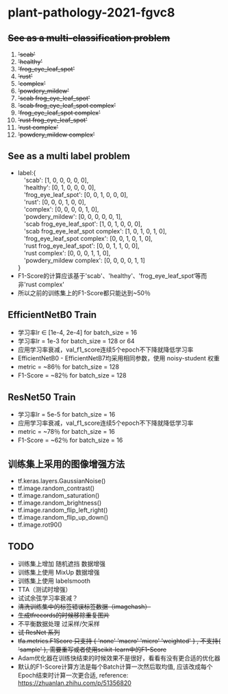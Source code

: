 # plant-pathology-2021-fgvc8
## ~~See as a multi-classification problem~~
1. ~~'scab'~~
2. ~~'healthy'~~
3. ~~'frog_eye_leaf_spot'~~
4. ~~'rust'~~
5. ~~'complex'~~
6. ~~'powdery_mildew'~~
7. ~~'scab frog_eye_leaf_spot'~~
8. ~~'scab frog_eye_leaf_spot complex'~~
9. ~~'frog_eye_leaf_spot complex'~~
10. ~~'rust frog_eye_leaf_spot'~~
11. ~~'rust complex'~~
12. ~~'powdery_mildew complex'~~
## See as a multi label problem
* label:{<br/>
&emsp;'scab': [1, 0, 0, 0, 0, 0],<br/>
&emsp;'healthy': [0, 1, 0, 0, 0, 0],<br/>
&emsp;'frog_eye_leaf_spot': [0, 0, 1, 0, 0, 0],<br/>
&emsp;'rust': [0, 0, 0, 1, 0, 0],<br/>
&emsp;'complex': [0, 0, 0, 0, 1, 0],<br/>
&emsp;'powdery_mildew': [0, 0, 0, 0, 0, 1],<br/>
&emsp;'scab frog_eye_leaf_spot': [1, 0, 1, 0, 0, 0],<br/>
&emsp;'scab frog_eye_leaf_spot complex': [1, 0, 1, 0, 1, 0],<br/>
&emsp;'frog_eye_leaf_spot complex': [0, 0, 1, 0, 1, 0],<br/>
&emsp;'rust frog_eye_leaf_spot': [0, 0, 1, 1, 0, 0],<br/>
&emsp;'rust complex': [0, 0, 0, 1, 1, 0],<br/>
&emsp;'powdery_mildew complex': [0, 0, 0, 0, 1, 1]<br/>
}<br/>
* F1-Score的计算应该基于'scab'、'healthy'、'frog_eye_leaf_spot‘等而非'rust complex'<br/>
* 所以之前的训练集上的F1-Score都只能达到~50％<br/>

## EfficientNetB0 Train

* 学习率lr ∈ [1e-4, 2e-4] for batch_size = 16<br/>
* 学习率lr = 1e-3 for batch_size = 128 or 64<br/>
* 应用学习率衰减，val_f1_score连续5个epoch不下降就降低学习率<br/>
* EfficientNetB0 - EfficientNetB7均采用相同参数，使用 noisy-student 权重<br/>
* metric = ~86％ for batch_size = 128<br/>
* F1-Score = ~82％ for batch_size = 128<br/>

## ResNet50 Train

* 学习率lr = 5e-5 for batch_size = 16<br/>
* 应用学习率衰减，val_f1_score连续5个epoch不下降就降低学习率<br/>
* metric = ~78％ for batch_size = 16<br/>
* F1-Score = ~62％ for batch_size = 16<br/>

## 训练集上采用的图像增强方法

* tf.keras.layers.GaussianNoise()<br/>
* tf.image.random_contrast()<br/>
* tf.image.random_saturation()<br/>
* tf.image.random_brightness()<br/>
* tf.image.random_flip_left_right()<br/>
* tf.image.random_flip_up_down()<br/>
* tf.image.rot90()<br/>

## TODO

* 训练集上增加 随机遮挡 数据增强<br/>
* 训练集上使用 MixUp 数据增强<br/>
* 训练集上使用 labelsmooth<br/>
* TTA（测试时增强）<br/>
* 试试余弦学习率衰减？<br/>
* ~~清洗训练集中的标签错误标签数据（imagehash）~~<br/>
* ~~生成tfrecords的时候移除重复图片~~<br/>
* 不平衡数据处理 过采样/欠采样<br/>
* ~~试 ResNet 系列~~<br/>
* ~~tfa.metrics.F1Score 只支持 { 'none' 'macro' 'micro' 'weighted' } , 不支持{ 'sample' },
  需要重写或者使用scikit-learn中的F1-Score~~<br/>
* Adam优化器在训练快结束的时候效果不是很好，看看有没有更合适的优化器<br/>
* 默认的F1-Score计算方法是每个Batch计算一次然后取均值, 应该改成每个Epoch结束时计算一次更合适, reference: https://zhuanlan.zhihu.com/p/51356820 <br/>
